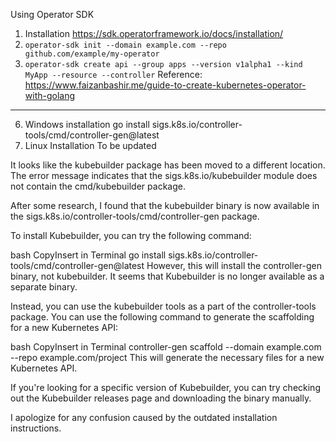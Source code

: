 Using Operator SDK

1. Installation
   https://sdk.operatorframework.io/docs/installation/
2. `operator-sdk init --domain example.com --repo github.com/example/my-operator`
3. `operator-sdk create api --group apps --version v1alpha1 --kind MyApp --resource --controller`
Reference:
https://www.faizanbashir.me/guide-to-create-kubernetes-operator-with-golang

---

6. Windows installation
   go install sigs.k8s.io/controller-tools/cmd/controller-gen@latest
2. Linux Installation
   To be updated

It looks like the kubebuilder package has been moved to a different location. The error message indicates that the sigs.k8s.io/kubebuilder module does not contain the cmd/kubebuilder package.

After some research, I found that the kubebuilder binary is now available in the sigs.k8s.io/controller-tools/cmd/controller-gen package.

To install Kubebuilder, you can try the following command:

bash
CopyInsert in Terminal
go install sigs.k8s.io/controller-tools/cmd/controller-gen@latest
However, this will install the controller-gen binary, not kubebuilder. It seems that Kubebuilder is no longer available as a separate binary.

Instead, you can use the kubebuilder tools as a part of the controller-tools package. You can use the following command to generate the scaffolding for a new Kubernetes API:

bash
CopyInsert in Terminal
controller-gen scaffold --domain example.com --repo example.com/project
This will generate the necessary files for a new Kubernetes API.

If you're looking for a specific version of Kubebuilder, you can try checking out the Kubebuilder releases page and downloading the binary manually.

I apologize for any confusion caused by the outdated installation instructions.






